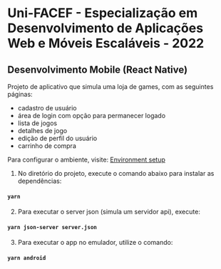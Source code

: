 # Uni-FACEF - Especialização em Desenvolvimento de Aplicações Web e Móveis Escaláveis - 2022
## Desenvolvimento Mobile (React Native)

Projeto de aplicativo que simula uma loja de games, com as seguintes páginas:

- cadastro de usuário
- área de login com opção para permanecer logado
- lista de jogos
- detalhes de jogo
- edição de perfil do usuário
- carrinho de compra

Para configurar o ambiente, visite: [Environment setup](https://reactnative.dev/docs/environment-setup)

1. No diretório do projeto, execute o comando abaixo para instalar as dependências:

#### `yarn`

2. Para executar o server json (simula um servidor api), execute:

#### `yarn json-server server.json`

3. Para executar o app no emulador, utilize o comando:

#### `yarn android`
